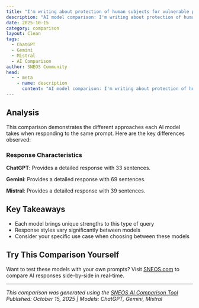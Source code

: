 ```yaml
---
title: "I'm writing about protection of human subjects for vulnerable populations. Help me: 1) Explain additional protections for children"
description: "AI model comparison: I'm writing about protection of human subjects for vulnerable populations. Help me: 1) Explain addit..."
date: 2025-10-15
category: comparison
layout: Clean
tags:
  - ChatGPT
  - Gemini
  - Mistral
  - AI Comparison
author: SNEOS Community
head:
  - - meta
    - name: description
      content: "AI model comparison: I'm writing about protection of human subjects for vulnerable populations. Help me: 1) Explain additional protections fo..."
---
```


<ChatComparison
  title="I'm writing about protection of human subjects for vulnerable populations. Help me: 1) Explain additional protections for children"
  prompt="I'm writing about protection of human subjects for vulnerable populations. Help me: 1) Explain additional protections for children"
  :responses='{"ChatGPT": "When conducting research involving children, additional protections are crucial to ensure their safety, welfare, and rights. The following points outline key considerations and protections for children as vulnerable research subjects:\n\n### 1. **Informed Consent and Assent**:\n   - **Parental Consent**: Researchers must obtain informed consent from a parent or legal guardian. This includes providing clear information about the study\u0027s purpose, procedures, risks, and potential benefits.\n   - **Child Assent**: In addition to parental consent, researchers should seek assent from the child when appropriate. Assent is the child\u2019s affirmative agreement to participate, which demonstrates their willingness and understanding, tailored to their developmental level.\n\n### 2. **Age Considerations**:\n   - The ability to provide assent varies by age and maturity. It is crucial for researchers to assess the child\u0027s capacity to understand the study and make an informed decision. This includes considering cognitive, emotional, and developmental factors.\n\n### 3. **Risk Minimization**:\n   - Research involving children must prioritize their safety. Studies should avoid exposing children to more than minimal risk, and when risks are greater than minimal, they must be justified by the potential benefits of the research.\n\n### 4. **Privacy and Confidentiality**:\n   - Measures must be taken to protect the privacy and confidentiality of child participants. Data should be stored securely, and any identifying information should be handled in accordance with legal and ethical guidelines.\n\n### 5. **Ethical Review**:\n   - Research involving children typically requires review by an Institutional Review Board (IRB) or ethics committee. These bodies assess the ethical implications of the study and ensure that measures are in place to protect child participants.\n\n### 6. **Monitoring and Support**:\n   - Researchers should implement ongoing monitoring during the study to identify and mitigate potential harm to child participants. Additionally, providing support services for children participating in research, especially if they may be exposed to sensitive topics, is essential.\n\n### 7. **Community and Stakeholder Engagement**:\n   - Engaging the community, including parents and guardians, can provide insights into the best practices for conducting research with children. Stakeholder input can help design studies that are respectful and culturally sensitive.\n\n### 8. **Special Considerations for Specific Vulnerabilities**:\n   - Additional considerations are required for certain populations of children, such as those with disabilities, from disadvantaged backgrounds, or those in foster care. Tailoring protections to address these unique vulnerabilities is essential.\n\n### 9. **Education and Debriefing**:\n   - Researchers should ensure that children and their caregivers receive educational materials about the study. After participation, providing a debriefing session can help clarify any questions and support the child\u2019s understanding of their involvement.\n\n### Conclusion:\nProtecting children in research is paramount and requires careful consideration of their unique needs and vulnerabilities. By implementing these additional protections, researchers can conduct ethical studies that safeguard the interests and welfare of child participants.", "Gemini": "Children represent a particularly vulnerable population in research due to their developing cognitive and emotional capacities, dependence on adults, and limited ability to understand complex research concepts or advocate for themselves. Therefore, regulations concerning human subjects research, such as the U.S. federal regulations (45 CFR 46, Subpart D), mandate specific, *additional protections* for children.\n\nHere\u0027s a breakdown of these additional protections:\n\n### Foundational Principles\n\nBefore delving into the specific protections, it\u0027s important to remember the ethical principles that guide them, derived from the Belmont Report:\n\n1.  **Respect for Persons:** While children cannot legally provide informed consent, their developing autonomy must be respected through parental permission and child assent.\n2.  **Beneficence:** Research involving children must be designed to maximize potential benefits and minimize risks.\n3.  **Justice:** Children should not be disproportionately burdened by research from which others benefit, and they should have equitable access to potential research benefits.\n\n### Key Additional Protections for Children\n\n#### 1. Parental/Guardian Permission (Not Consent)\n\nBecause children are not legally able to provide informed consent, researchers must obtain **permission** from their parents or legal guardians. This is a robust process similar to informed consent for adults:\n\n*   **Informed Process:** Parents must receive comprehensive information about the study\u0027s purpose, procedures, risks, benefits, alternatives, and the child\u0027s rights, presented in an understandable manner.\n*   **Voluntary Decision:** Parental permission must be given voluntarily, without coercion or undue influence.\n*   **Documentation:** Permission is typically documented in writing.\n*   **One vs. Two Parents:**\n    *   For research involving **minimal risk** (defined below) or **greater than minimal risk but with a prospect of direct benefit to the individual child**, permission from **one parent** is usually sufficient.\n    *   For research involving **greater than minimal risk with no prospect of direct benefit to the individual child** but likely to yield generalizable knowledge about the child\u0027s condition or health, permission from **both parents** is generally required, unless one parent is deceased, unknown, incompetent, or not reasonably available.\n*   **Waiver of Parental Permission:** This is extremely rare and only granted under very specific, strict conditions by an Institutional Review Board (IRB), such as:\n    *   The research involves no more than minimal risk.\n    *   The waiver will not adversely affect the rights and welfare of the subjects.\n    *   The research could not practicably be carried out without the waiver.\n    *   Whenever appropriate, subjects will be provided with additional pertinent information after participation.\n    *   *Additionally, for research under Subpart D, the waiver must meet specific criteria related to the research being designed to protect the children who are subjects.* An example might be research on neglected or abused children, where seeking parental permission would put the child at further risk or be impossible.\n\n#### 2. Child Assent\n\nEven with parental permission, the child\u0027s own agreement to participate, called **assent**, is crucial. Assent reflects the child\u0027s affirmative agreement, or willingness, to participate.\n\n*   **Respect for Developing Autonomy:** Assent acknowledges the child\u0027s evolving capacity to make decisions and their right to have a say in matters affecting them.\n*   **Age-Appropriate Information:** Information about the study must be presented to the child in an age-appropriate manner, using simple language, visual aids, or other methods suitable for their cognitive and developmental level.\n*   **Affirmative Agreement:** Assent should be an affirmative agreement, not merely the absence of a \u0022no.\u0022 Silence or a failure to object should not be interpreted as assent.\n*   **The Right to Dissent:** A child\u0027s dissent (refusal to participate) should be respected, even if parents have given permission, unless the intervention offers a direct therapeutic benefit that is not available outside the research context and the child\u0027s condition is serious.\n*   **Waiver of Assent:** An IRB may waive the requirement for child assent if:\n    *   The child is too young or immature to understand the research or provide assent (e.g., infants).\n    *   The intervention offers a direct therapeutic benefit to the child that is not available outside the research, and the risk is minimal.\n    *   The research involves no more than minimal risk and could not practicably be carried out without the waiver.\n\n#### 3. Categorization of Research Based on Risk and Benefit (45 CFR 46, Subpart D)\n\nA critical aspect of protecting children is a strict framework for evaluating the acceptable level of risk and required benefit. Research involving children is classified into four categories, each with specific requirements for IRB review and approval:\n\n*   **a) 45 CFR 46.404: Research Involving No Greater Than Minimal Risk**\n    *   **Definition:** The risks of harm anticipated in the research are no greater than those ordinarily encountered in daily life or during the performance of routine physical or psychological examinations or tests.\n    *   **Requirements:** Requires parental permission (one parent sufficient) and child assent (if capable).\n\n*   **b) 45 CFR 46.405: Research Involving Greater Than Minimal Risk But Presenting a Prospect of Direct Benefit to the Individual Child-Subjects**\n    *   **Definition:** The intervention or procedure holds out the prospect of direct therapeutic benefit to the individual child.\n    *   **Requirements:** The risk must be justified by the anticipated direct benefit to the child. The relation of the anticipated benefit to the risk must be at least as favorable to the child as that provided by available alternative approaches. Requires parental permission (one parent sufficient) and child assent (if capable).\n\n*   **c) 45 CFR 46.406: Research Involving Greater Than Minimal Risk and No Prospect of Direct Benefit to the Individual Child-Subjects, But Likely to Yield Generalizable Knowledge About the Subject\u0027s Disorder or Condition**\n    *   **Definition:** The research involves a minor increase over minimal risk, *and* the procedures are likely to yield generalizable knowledge about the child\u0027s disorder or condition which is of vital importance for the understanding or amelioration of the disorder or condition. This category is specifically for children *who have* the disorder or condition being studied.\n    *   **Requirements:** The risk must be a \u0022minor increase over minimal risk.\u0022 Permission from **both parents** is generally required (unless one is deceased, unknown, incompetent, or not reasonably available). Child assent is required (if capable). The IRB must find that the research is likely to yield knowledge of vital importance.\n\n*   **d) 45 CFR 46.407: Research Not Otherwise Approvable that Presents an Opportunity to Understand, Prevent, or Alleviate a Serious Problem Affecting the Health or Welfare of Children**\n    *   **Definition:** This is the most restrictive category, for research that doesn\u0027t fit into the above and involves greater than minimal risk with no direct benefit. It is only approved under extremely rare circumstances.\n    *   **Requirements:** The research must present a reasonable opportunity to further the understanding, prevention, or alleviation of a serious problem affecting the health or welfare of children. In addition to IRB approval and usually two-parent permission and child assent, it requires review and approval by the Secretary of the Department of Health and Human Services (HHS) after consultation with a panel of experts.\n\n#### 4. Specific IRB Expertise\n\nIRBs reviewing research involving children often include members with expertise in pediatrics, child development, or the ethical considerations specific to children\u0027s research. This ensures a thorough and informed review of the unique risks and benefits.\n\n#### 5. Additional Safeguards for Wards of the State\n\nIf children who are wards of the state are to be included in research, additional protections are required due to their heightened vulnerability. The research must either:\n\n*   Be related to their status as wards.\n*   Be conducted in settings where the majority of children involved are not wards.\n*   An advocate must be appointed for each child who is a ward, in addition to any other individual acting on behalf of the child.\n\n### Conclusion\n\nThese additional protections for children in research are designed to ensure that while scientific progress can be made, the well-being, rights, and developing autonomy of young participants remain paramount. They reflect a commitment to ethical conduct that recognizes the unique vulnerabilities and special status of children in society.", "Mistral": "Certainly! When it comes to the protection of human subjects, especially vulnerable populations like children, additional safeguards are essential to ensure their well-being and rights are upheld. Here are some key points to consider:\n\n### 1. Informed Consent and Assent\n- **Parental/Guardian Consent**: For children to participate in research, informed consent must be obtained from their parents or legal guardians. This consent should be fully informed, meaning the parents/guardians understand the purpose, risks, benefits, and procedures of the research.\n- **Child Assent**: In addition to parental consent, children who are capable of understanding the research should provide their assent. Assent means the child agrees to participate in the research. The level of understanding required for assent varies with the child\u0027s age and maturity.\n\n### 2. Risk Assessment\n- **Minimal Risk**: Research involving children should pose no more than minimal risk. Minimal risk means the risks are comparable to those encountered in daily life or during routine physical or psychological examinations or tests.\n- **Risk-Benefit Analysis**: If the research involves more than minimal risk, it must be justified by the potential benefits to the child or to other children with similar conditions. The risks must be minimized and the potential benefits must be significant.\n\n### 3. Ethical Review\n- **Institutional Review Board (IRB)**: All research involving children must be reviewed and approved by an IRB. The IRB ensures that the research complies with ethical standards and regulations, including those specific to children.\n- **Special Considerations**: The IRB may require additional safeguards, such as the presence of a child advocate or the involvement of a pediatrician, to ensure the child\u0027s best interests are protected.\n\n### 4. Privacy and Confidentiality\n- **Data Protection**: Special measures must be taken to protect the privacy and confidentiality of children\u0027s data. This includes secure storage of data, anonymization where possible, and limited access to sensitive information.\n- **Parental Involvement**: Parents or guardians should be informed about how their child\u0027s data will be used and protected. They should have the right to withdraw their child from the study at any time without penalty.\n\n### 5. Special Populations\n- **Wards of the State**: Children who are wards of the state (e.g., in foster care) require additional protections. Research involving these children must be approved by an appropriate state or local agency in addition to the IRB.\n- **Vulnerable Subgroups**: Children with disabilities, chronic illnesses, or other special needs may require additional considerations to ensure their unique vulnerabilities are addressed.\n\n### 6. Continuous Monitoring\n- **Ongoing Review**: Research involving children should be subject to ongoing review by the IRB to ensure that any emerging risks are identified and addressed promptly.\n- **Feedback Mechanisms**: There should be mechanisms in place for children and their parents/guardians to provide feedback and report any concerns or adverse events.\n\n### 7. Education and Training\n- **Researcher Training**: Researchers working with children should receive specialized training in ethical considerations, communication techniques, and the unique needs of child participants.\n- **Child-Friendly Materials**: Informed consent and assent materials should be age-appropriate and easy to understand. Visual aids, simple language, and interactive tools can be helpful.\n\n### 8. Legal and Regulatory Compliance\n- **Regulations**: Research involving children must comply with federal regulations, such as the Common Rule (45 CFR 46) in the United States, and any applicable state laws.\n- **International Standards**: For international research, compliance with local laws and international ethical guidelines, such as the Declaration of Helsinki, is essential.\n\nBy implementing these additional protections, researchers can ensure that children participating in research are treated with the utmost care and respect, safeguarding their rights and well-being."}' published-date="{DateTime.UtcNow:HH:mm}"
/>

## Analysis

This comparison demonstrates the different approaches each AI model takes when responding to the same prompt. Here are the key differences observed:

### Response Characteristics

**ChatGPT**: Provides a detailed response with 33 sentences. 

**Gemini**: Provides a detailed response with 69 sentences. 

**Mistral**: Provides a detailed response with 39 sentences. 

## Key Takeaways

- Each model brings unique strengths to this type of query
- Response styles vary significantly between models
- Consider your specific use case when choosing between these models

## Try This Comparison Yourself

Want to test these models with your own prompts? Visit [SNEOS.com](https://sneos.com) to compare AI responses side-by-side in real-time.

---

*This comparison was generated using the [SNEOS AI Comparison Tool](https://sneos.com)*
*Published: October 15, 2025 | Models: ChatGPT, Gemini, Mistral*
